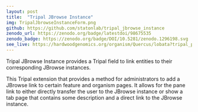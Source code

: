 ```yaml
---
layout: post
title:  "Tripal JBrowse Instance"
img: TripalJbrowseInstanceForm.png
github: https://github.com/statonlab/tripal_jbrowse_instance
zenodo_url: https://zenodo.org/badge/latestdoi/98675535
zenodo_badge: https://zenodo.org/badge/DOI/10.5281/zenodo.1296198.svg
see_live: https://hardwoodgenomics.org/organism/Quercus/lobata?tripal_pane=group_jbrowse
---
```


Tripal JBrowse Instance provides a Tripal field to link entities to their corresponding JBrowse instances.

This Tripal extension that provides a method for administrators to add a JBrowse link
to certain feature and organism pages. It allows for the pane link to either directly transfer
the user to the JBrowse instance or show a tab page that contains some description and a direct
link to the JBrowse instance. 
